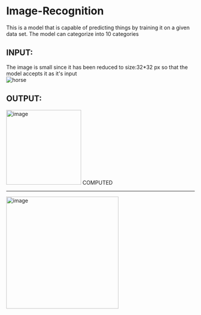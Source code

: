 # Image-Recognition
This is a model that is capable of predicting things by training it on a given data set. The model can categorize into 10 categories
## INPUT:
The image is small since it has been reduced to size:32*32 px so that the model accepts it as it's input  
![horse](https://user-images.githubusercontent.com/94799887/191820852-b1c26bd8-1596-4e44-926a-35c00b15e26f.jpg)
## OUTPUT:
<img width="200" alt="image" src="https://user-images.githubusercontent.com/94799887/191820128-05d11635-5435-4629-9d24-090faf1c0274.png">
COMPUTED
<hr>
<img width="300" alt="image"   src="https://user-images.githubusercontent.com/94799887/191811458-b56d275d-920e-483a-a9c2-03a0c4281929.png">
